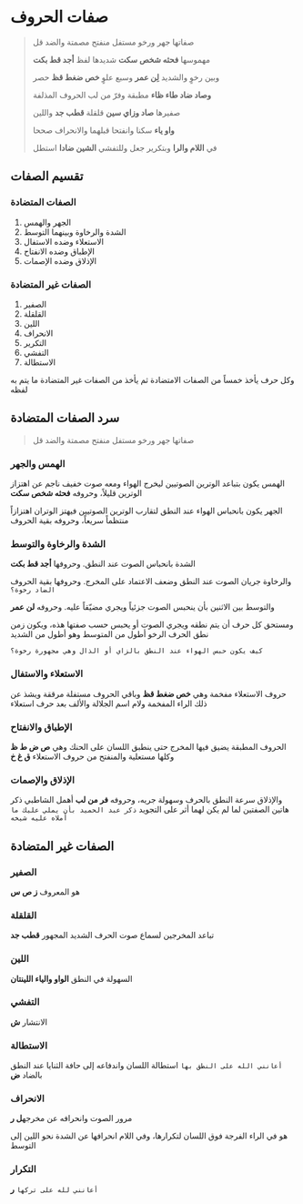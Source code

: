 # صفات الحروف

> صفاتها جهر ورخو مستفل    منفتح مصمتة والضد قل
> 
>مهموسها __فحثه شخص سكت__    شديدها لفظ __أجد قط بكت__
>
>وبين رخوٍ والشديد __لِن عمر__    وسبع علوٍ __خص ضغط قظ__ حصر
>
>__وصاد ضاد طاء ظاء__ مطبقة   وفرّ من لب الحروف المذلفة
>
>صفيرها __صاد وزاي سين__    قلقلة __قطب جد__ واللين
>
>__واو ياء__ سكنا وانفتحا    قبلهما والانحراف صححا
>
>في __اللام والرا__ وبتكرير جعل    وللتفشي __الشين ضادا__ استطل


## تقسيم الصفات
### الصفات المتضادة
1. الجهر والهمس
2. الشدة والرخاوة وبينهما التوسط
3. الاستعلاء وضده الاستفال
4. الإطباق وضده الانفتاح
5. الإذلاق وضده الإصمات

### الصفات غير المتضادة
1. الصفير
2. القلقلة
3. اللين
4. الانحراف
5. التكرير
6. التفشي
7. الاستطالة

وكل حرف يأخذ خمساً من الصفات الامتضادة ثم يأخذ من الصفات غير المتضادة ما يتم به لفظه

## سرد الصفات المتضادة
> صفاتها جهر ورخو مستفل    منفتح مصمتة والضد قل

### الهمس والجهر
الهمس يكون بتباعد الوترين الصوتيين ليخرج الهواء ومعه صوت خفيف ناجم عن اهتزاز الوترين قليلاً، وحروفه __فحثه شخص سكت__

الجهر يكون بانحباس الهواء عند النطق لتقارب الوترين الصوتيين فيهتز الوتران اهتزازاً منتظماً سريعاً، وحروفه بقية الحروف

### الشدة والرخاوة والتوسط

الشدة بانحباس الصوت عند النطق. وحروفها __أجد قط بكت__

والرخاوة جريان الصوت عند النطق وضعف الاعتماد على المخرج. وحروفها بقية الحروف
`الضاد رخوة؟`

والتوسط بين الاثنين بأن ينحبس الصوت جزئياً ويجري  مضيّقاً عليه. وحروفه __لن عمر__

ومستحق كل حرف أن يتم نطقه ويجري الصوت أو يحبس حسب صفتها هذه، ويكون زمن نطق الحرف الرخو أطول من المتوسط وهو أطول من الشديد

`كيف يكون حبس الهواء عند النطق بالزاي أو الذال وهي مجهورة رخوة؟`
### الاستعلاء والاستفال
حروف الاستعلاء مفخمة وهي __خص ضغط قظ__ وباقي الحروف مستفلة مرققة
ويشذ عن ذلك الراء المفخمة ولام اسم الجلالة والألف بعد حرف استعلاء
### الإطباق والانفتاح
الحروف المطبقة يضيق فيها المخرج حتى ينطبق اللسان على الحنك وهي __ص ض ط ظ__ وكلها مستعلية
والمنفتح من حروف الاستعلاء __ق غ خ__

### الإذلاق والإصمات
والإذلاق سرعة النطق بالحرف وسهولة جريه، وحروفه __فر من لب__
أهمل الشاطبي ذكر هاتين الصفتين لما لم يكن لهما أثر على التجويد
`ذكر عبد الحميد بأن يملي عليك ما أملاه عليه شيخه`

## الصفات غير المتضادة
### الصفير
هو المعروف
__ز ص س__

### القلقلة
تباعد المخرجين لسماع صوت الحرف الشديد المجهور
**قطب جد**

### اللين
السهولة في النطق
**الواو والياء اللينتان**

### التفشي
الانتشار
**ش**

### الاستطالة
`أعانني الله على النطق بها`
استطالة اللسان واندفاعه إلى حافة الثنايا عند النطق بالضاد
**ض**

### الانحراف
مرور الصوت وانحرافه عن مخرجه**ل ر**

هو في الراء الفرجة فوق اللسان لتكرارها، وفي اللام انحرافها عن الشدة نحو اللين إلى التوسط

### التكرار
`أعانني لله على تركها`
**ر**


